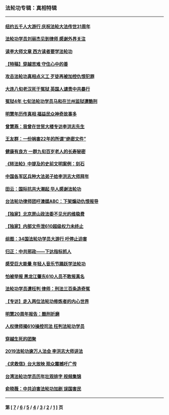 ### 法轮功专辑：真相特辑
---
#### [纽约五千人大游行 庆祝法轮大法传世31周年](../../pages/nf4389/n13995110.md?05200430) 
#### [法轮功学员刘丽杰见到律师 感谢外界关注](../../pages/nf4389/n13927012.md?05200430) 
#### [读李大师文章 西方读者要学法轮功](../../pages/nf4389/n13925142.md?05200430) 
#### [【特稿】穿越苦难 守住心中的善](../../pages/nf4389/n13784979.md?05200430) 
#### [攻击法轮功真相点义工 歹徒再被加控仇恨犯罪](../../pages/nf4389/n13601019.md?05200430) 
#### [大连八旬老汉死于冤狱 英国人谴责中共暴行](../../pages/nf4389/n13480118.md?05200430) 
#### [冤狱4年 七旬法轮功学员马和在兰州监狱遭酷刑](../../pages/nf4389/n13304688.md?05200430) 
#### [明慧年历传真相 福益民众神奇故事多](../../pages/nf4389/n13294545.md?05200430) 
#### [曾慧燕：我曾在世贸大楼专访李洪志先生](../../pages/nf4389/n12898729.md?05200430) 
#### [王友群：一份祸害22年的所谓“绝密文件”](../../pages/nf4389/n12871750.md?05200430) 
#### [健康有良方 一群九旬百岁老人的长寿秘密](../../pages/nf4389/n12847475.md?05200430) 
#### [《转法轮》中提及的史前文明案例：刻石](../../pages/nf4389/n12758577.md?05200430) 
#### [中国各军区兵种大法弟子给李洪志大师拜年](../../pages/nf4389/n12750047.md?05200430) 
#### [田云：国际抗共大潮起 华人感谢法轮功](../../pages/nf4389/n12357708.md?05200430) 
#### [台法轮功律师团吁澳媒ABC：下架煽动仇恨报导](../../pages/nf4389/n12279917.md?05200430) 
#### [【独家】北京房山政法委不见光的维稳费](../../pages/nf4389/n12031979.md?05200430) 
#### [【独家】内部文件泄610超级权力未终止](../../pages/nf4389/n12023895.md?05200430) 
#### [组图：34国法轮功学员大游行 吁停止迫害](../../pages/nf4389/n11492658.md?05200430) 
#### [归正：中共邪政——下达指标抓人](../../pages/nf4389/n11474770.md?05200430) 
#### [感受巨大能量 年轻人音乐节踊跃学法轮功](../../pages/nf4389/n11441981.md?05200430) 
#### [怕被举报 黑龙江肇东610人员不敢报真名](../../pages/nf4389/n11436499.md?05200430) 
#### [法轮功学员遭枉判 律师：刑法三百条造奇冤](../../pages/nf4389/n11433943.md?05200430) 
#### [【专访】走入两位法轮功修炼者的内心世界](../../pages/nf4389/n11415623.md?05200430) 
#### [明慧20周年报告：酷刑折磨](../../pages/nf4389/n11387954.md?05200430) 
#### [人权律师揭610操控司法 枉判法轮功学员](../../pages/nf4389/n11313370.md?05200430) 
#### [穿越生死的团聚](../../pages/nf4389/n11258922.md?05200430) 
#### [2019法轮功逾万人法会 李洪志大师讲法](../../pages/nf4389/n11265303.md?05200430) 
#### [《求救信》台大放映 观众震撼吁广传](../../pages/nf4389/n10922251.md?05200430) 
#### [台湾法轮功学员历年壮观排字 视频集锦](../../pages/nf4389/n10878789.md?05200430) 
#### [俞晓薇：中共迫害法轮功加剧 误国害民](../../pages/nf4389/n10859260.md?05200430) 

---
#### 第 [ [7](./7.md?05200430) / [6](./6.md?05200430) / [5](./5.md?05200430) / [4](./4.md?05200430) / [3](./3.md?05200430) / [2](./2.md?05200430) / [1](./1.md?05200430) ] 页
